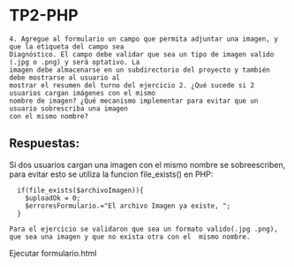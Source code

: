 # TP2-PHP  
~~~
4. Agregue al formulario un campo que permita adjuntar una imagen, y que la etiqueta del campo sea
Diagnóstico. El campo debe validar que sea un tipo de imagen valido (.jpg o .png) y será optativo. La
imagen debe almacenarse en un subdirectorio del proyecto y también debe mostrarse al usuario al
mostrar el resumen del turno del ejercicio 2. ¿Qué sucede si 2 usuarios cargan imágenes con el mismo
nombre de imagen? ¿Qué mecanismo implementar para evitar que un usuario sobrescriba una imagen
con el mismo nombre?
~~~  
##  Respuestas:  
  Si dos usuarios cargan una imagen con el mismo nombre se sobreescriben, para evitar esto se utiliza la funcion  file_exists() en PHP:
~~~
  if(file_exists($archivoImagen)){  
    $uploadOk = 0;  
    $erroresFormulario.="El archivo Imagen ya existe, ";  
  }  
~~~

    Para el ejercicio se validaron que sea un formato valido(.jpg .png), que sea una imagen y que no exista otra con el  mismo nombre. 

  Ejecutar formulario.html
